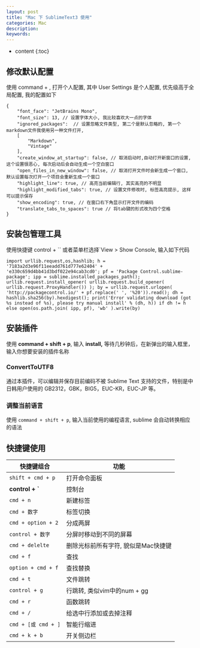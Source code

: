 ```yaml
---
layout: post
title: "Mac 下 SublimeText3 使用"
categories: Mac
description:
keywords:
---
```


* content
{:toc}


## 修改默认配置

使用 command + , 打开个人配置, 其中 User Settings 是个人配置, 优先级高于全局配置, 我的配置如下

```
{
    "font_face": "JetBrains Mono", 
    "font_size": 13, // 设置字体大小, 我比较喜欢大一点的字体
    "ignored_packages":  // 设置忽略文件类型, 第二个是默认忽略的, 第一个markdown文件我使用另一种文件打开,
    [
        "Markdown",
        "Vintage"
    ],
    "create_window_at_startup": false, // 取消启动时,自动打开新窗口的设置, 这个设置很恶心, 每次启动后会自动生成一个空白窗口
    "open_files_in_new_window": false, // 取消打开文件时会新生成一个窗口, 默认设置每次打开一个项目会重新生成一个窗口
    "highlight_line": true, // 高亮当前编辑行, 其实高亮的不明显
    "highlight_modified_tabs": true, // 设置文件修改时, 标签高亮提示, 这样可以提示保存
    "show_encoding": true, // 在窗口右下角显示打开文件的编码
    "translate_tabs_to_spaces": true // 将tab键的形式改为四个空格
}
```

## 安装包管理工具

使用快捷键 control + `` 或者菜单栏选择`View > Show Console, 输入如下代码

```
import urllib.request,os,hashlib; h = '7183a2d3e96f11eeadd761d777e62404' + 'e330c659d4bb41d3bdf022e94cab3cd0'; pf = 'Package Control.sublime-package'; ipp = sublime.installed_packages_path(); urllib.request.install_opener( urllib.request.build_opener( urllib.request.ProxyHandler()) ); by = urllib.request.urlopen( 'http://packagecontrol.io/' + pf.replace(' ', '%20')).read(); dh = hashlib.sha256(by).hexdigest(); print('Error validating download (got %s instead of %s), please try manual install' % (dh, h)) if dh != h else open(os.path.join( ipp, pf), 'wb' ).write(by)
```

## 安装插件

使用 **command + shift + p**, 输入 **install,** 等待几秒钟后，在新弹出的输入框里，输入你想要安装的插件名称

### ConvertToUTF8

通过本插件，可以编辑并保存目前编码不被 Sublime Text 支持的文件，特别是中日韩用户使用的 GB2312，GBK，BIG5，EUC-KR，EUC-JP 等。

### 调整当前语言

使用 `command + shift + p`, 输入当前使用的编程语言, sublime 会自动转换相应的语法

## 快捷键使用

| 快捷键组合          | 功能                                |
| ------------------- | ----------------------------------- |
| `shift + cmd + p`   | 打开命令面板                        |
| **control + `**     | 控制台                              |
| `cmd + n`           | 新建标签                            |
| `cmd + 数字`        | 标签切换                            |
| `cmd + option + 2`  | 分成两屏                            |
| `control + 数字`    | 分屏时移动到不同的屏幕              |
| `cmd + delelte`     | 删除光标前所有字符, 貌似是Mac快捷键 |
| `cmd + f`           | 查找                                |
| `option + cmd + f`  | 查找替换                            |
| `cmd + t`           | 文件跳转                            |
| `control + g`       | 行跳转, 类似vim中的num + gg         |
| `cmd + r`           | 函数跳转                            |
| `cmd + /`           | 给选中行添加或去掉注释              |
| `cmd + [或 cmd + ]` | 智能行缩进                          |
| `cmd + k + b`       | 开关侧边栏                          |

